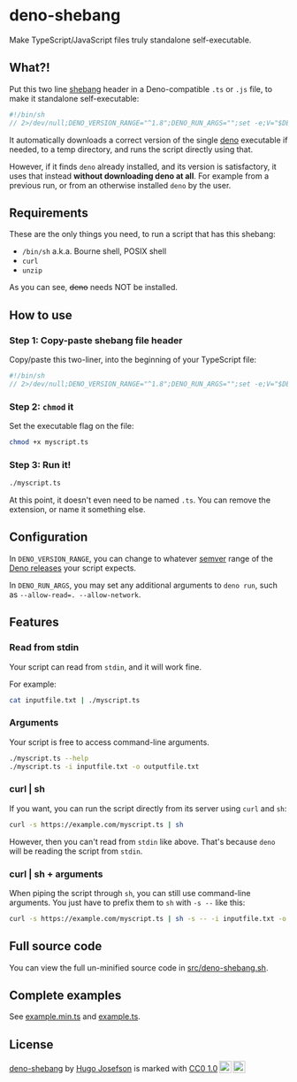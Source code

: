 # deno-shebang

Make TypeScript/JavaScript files truly standalone self-executable.

## What?!

Put this two line
[shebang](https://en.wikipedia.org/wiki/Shebang_(Unix)) header in a
Deno-compatible `.ts` or `.js` file, to make it standalone
self-executable:

```typescript
#!/bin/sh
// 2>/dev/null;DENO_VERSION_RANGE="^1.8";DENO_RUN_ARGS="";set -e;V="$DENO_VERSION_RANGE";A="$DENO_RUN_ARGS";U="$(expr "$(echo "$V"|curl -Gso/dev/null -w%{url_effective} --data-urlencode @- "")" : '..\(.*\)...')";D="$(command -v deno||true)";t(){ d="$(mktemp)";rm "${d}";dirname "${d}";};f(){ m="$(command -v "$0"||true)";l="/* 2>/dev/null";! [ -z $m ]&&[ -r $m ]&&[ "$(head -c3 "$m")" = '#!/' ]&&(read x && read y &&[ "$x" = "#!/bin/sh" ]&&[ "$l" != "${y%"$l"*}" ])<"$m";};a(){ [ -n $D ];};s(){ a&&[ -x "$R/deno" ]&&[ "$R/deno" = "$D" ]&&return;deno eval "import{satisfies as e}from'https://deno.land/x/semver@v1.3.0/mod.ts';Deno.exit(e(Deno.version.deno,'$V')?0:1);">/dev/null 2>&1;};g(){ curl -sSfL "https://api.mattandre.ws/semver/github/denoland/deno/$U";};e(){ R="$(t)/deno-range-$V/bin";mkdir -p "$R";export PATH="$R:$PATH";[ -x "$R/deno" ]&&return;a&&s&&([ -L "$R/deno" ]||ln -s "$D" "$R/deno")&&return;v="$(g)";i="$(t)/deno-$v";[ -L "$R/deno" ]||ln -s "$i/bin/deno" "$R/deno";s && return;curl -fsSL https://deno.land/x/install/install.sh|DENO_INSTALL="$i" sh -s "$v">&2;};e;f&&exec deno run $A "$0" "$@";exec deno run $A - "$@"<<'//🔚'
```

It automatically downloads a correct version of the single
[deno](https://deno.land/) executable if needed, to a temp directory,
and runs the script directly using that.

However, if it finds `deno` already installed, and its version is
satisfactory, it uses that instead **without downloading deno at all**.
For example from a previous run, or from an otherwise installed `deno`
by the user.

## Requirements

These are the only things you need, to run a script that has this
shebang:

- `/bin/sh` a.k.a. Bourne shell, POSIX shell
- `curl`
- `unzip`

As you can see, ~~deno~~ needs NOT be installed.

## How to use

### Step 1: Copy-paste shebang file header

Copy/paste this two-liner, into the beginning of your TypeScript file:

```typescript
#!/bin/sh
// 2>/dev/null;DENO_VERSION_RANGE="^1.8";DENO_RUN_ARGS="";set -e;V="$DENO_VERSION_RANGE";A="$DENO_RUN_ARGS";U="$(expr "$(echo "$V"|curl -Gso/dev/null -w%{url_effective} --data-urlencode @- "")" : '..\(.*\)...')";D="$(command -v deno||true)";t(){ d="$(mktemp)";rm "${d}";dirname "${d}";};f(){ m="$(command -v "$0"||true)";l="/* 2>/dev/null";! [ -z $m ]&&[ -r $m ]&&[ "$(head -c3 "$m")" = '#!/' ]&&(read x && read y &&[ "$x" = "#!/bin/sh" ]&&[ "$l" != "${y%"$l"*}" ])<"$m";};a(){ [ -n $D ];};s(){ a&&[ -x "$R/deno" ]&&[ "$R/deno" = "$D" ]&&return;deno eval "import{satisfies as e}from'https://deno.land/x/semver@v1.3.0/mod.ts';Deno.exit(e(Deno.version.deno,'$V')?0:1);">/dev/null 2>&1;};g(){ curl -sSfL "https://api.mattandre.ws/semver/github/denoland/deno/$U";};e(){ R="$(t)/deno-range-$V/bin";mkdir -p "$R";export PATH="$R:$PATH";[ -x "$R/deno" ]&&return;a&&s&&([ -L "$R/deno" ]||ln -s "$D" "$R/deno")&&return;v="$(g)";i="$(t)/deno-$v";[ -L "$R/deno" ]||ln -s "$i/bin/deno" "$R/deno";s && return;curl -fsSL https://deno.land/x/install/install.sh|DENO_INSTALL="$i" sh -s "$v">&2;};e;f&&exec deno run $A "$0" "$@";exec deno run $A - "$@"<<'//🔚'
```

### Step 2: `chmod` it

Set the executable flag on the file:

```sh
chmod +x myscript.ts
```

### Step 3: Run it!

```sh
./myscript.ts
```

At this point, it doesn't even need to be named `.ts`. You can remove
the extension, or name it something else.

## Configuration

In `DENO_VERSION_RANGE`, you can change to whatever
[semver](https://semver.org/) range of the
[Deno releases](https://github.com/denoland/deno/releases) your script
expects.

In `DENO_RUN_ARGS`, you may set any additional arguments to `deno run`,
such as `--allow-read=. --allow-network`.

## Features

### Read from stdin

Your script can read from `stdin`, and it will work fine.

For example:

```sh
cat inputfile.txt | ./myscript.ts
```

### Arguments

Your script is free to access command-line arguments.

```sh
./myscript.ts --help
./myscript.ts -i inputfile.txt -o outputfile.txt
```

### curl | sh

If you want, you can run the script directly from its server using
`curl` and `sh`:

```sh
curl -s https://example.com/myscript.ts | sh
```

However, then you can't read from `stdin` like above. That's because
`deno` will be reading the script from `stdin`.

### curl | sh + arguments

When piping the script through `sh`, you can still use command-line
arguments. You just have to prefix them to `sh` with `-s --` like this:

```sh
curl -s https://example.com/myscript.ts | sh -s -- -i inputfile.txt -o outputfile.txt
```

## Full source code

You can view the full un-minified source code in
[src/deno-shebang.sh](src/deno-shebang.sh).

## Complete examples

See [example.min.ts](example.min.ts) and [example.ts](example.ts).

## License

<p xmlns:cc="http://creativecommons.org/ns#" xmlns:dct="http://purl.org/dc/terms/"><a property="dct:title" rel="cc:attributionURL" href="https://github.com/hugojosefson/deno-shebang">deno-shebang</a> by <a rel="cc:attributionURL dct:creator" property="cc:attributionName" href="https://www.hugojosefson.com">Hugo Josefson</a> is marked with <a href="http://creativecommons.org/publicdomain/zero/1.0?ref=chooser-v1" target="_blank" rel="license noopener noreferrer" style="display:inline-block;">CC0 1.0<img style="height:22px!important;margin-left:3px;vertical-align:text-bottom;" src="https://mirrors.creativecommons.org/presskit/icons/cc.svg?ref=chooser-v1"><img style="height:22px!important;margin-left:3px;vertical-align:text-bottom;" src="https://mirrors.creativecommons.org/presskit/icons/zero.svg?ref=chooser-v1"></a></p>
